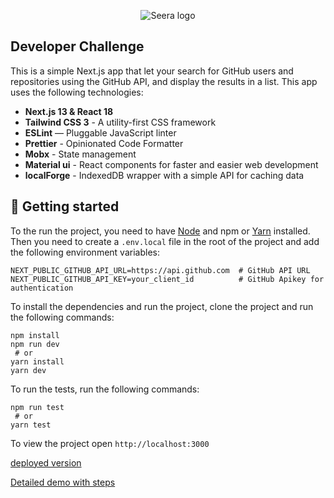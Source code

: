 <p align="center">
  <img src="https://camo.githubusercontent.com/8db8bcfe74635750bbcd1e7e38758b9b3c2f8b237986467a0cb19dc81bb77c99/68747470733a2f2f61726761616d706c75732e73332e616d617a6f6e6177732e636f6d2f31353961666436302d383636392d343134302d616139652d6665343637393166353135642e706e67" alt="Seera logo">
</p>

## Developer Challenge
This is a simple Next.js app that let your search for GitHub users and repositories using the GitHub API, and display the results in a list.
This app uses the following technologies:
-  **Next.js 13 & React 18**
-  **Tailwind CSS 3** - A utility-first CSS framework
-  **ESLint** — Pluggable JavaScript linter
-  **Prettier** - Opinionated Code Formatter
-  **Mobx** - State management
-  **Material ui** - React components for faster and easier web development
-  **localForge** - IndexedDB wrapper with a simple API for caching data

## 🚀 Getting started
To the run the project, you need to have [Node](https://nodejs.org/en/) and npm or [Yarn](https://yarnpkg.com/) installed.
Then you need to create a `.env.local` file in the root of the project and add the following environment variables:
```agsl
NEXT_PUBLIC_GITHUB_API_URL=https://api.github.com  # GitHub API URL
NEXT_PUBLIC_GITHUB_API_KEY=your_client_id          # GitHub Apikey for authentication
```
To install the dependencies and run the project, clone the project and run the following commands:

```
npm install
npm run dev
 # or
yarn install
yarn dev
 ```

To run the tests, run the following commands:
```
npm run test
 # or
yarn test
```


To view the project open `http://localhost:3000`

[deployed version](https://seera-task.vercel.app/)

[Detailed demo with steps](https://app.supademo.com/demo/hapaw3tYXqRMRrzlDiDmn)


